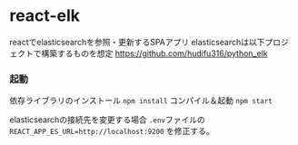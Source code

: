 # react-elk
reactでelasticsearchを参照・更新するSPAアプリ
elasticsearchは以下プロジェクトで構築するものを想定
https://github.com/hudifu316/python_elk

### 起動
依存ライブラリのインストール
`npm install`
コンパイル＆起動
`npm start`


elasticsearchの接続先を変更する場合
`.env`ファイルの`REACT_APP_ES_URL=http://localhost:9200`
を修正する。